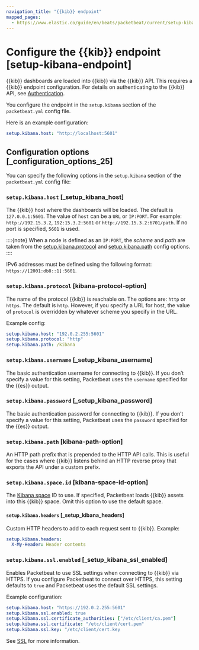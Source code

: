 ```yaml
---
navigation_title: "{{kib}} endpoint"
mapped_pages:
  - https://www.elastic.co/guide/en/beats/packetbeat/current/setup-kibana-endpoint.html
---
```


# Configure the {{kib}} endpoint [setup-kibana-endpoint]


{{kib}} dashboards are loaded into {{kib}} via the {{kib}} API. This requires a {{kib}} endpoint configuration. For details on authenticating to the {{kib}} API, see [Authentication](https://www.elastic.co/docs/api/doc/kibana/authentication).

You configure the endpoint in the `setup.kibana` section of the `packetbeat.yml` config file.

Here is an example configuration:

```yaml
setup.kibana.host: "http://localhost:5601"
```


## Configuration options [_configuration_options_25]

You can specify the following options in the `setup.kibana` section of the `packetbeat.yml` config file:


### `setup.kibana.host` [_setup_kibana_host]

The {{kib}} host where the dashboards will be loaded. The default is `127.0.0.1:5601`. The value of `host` can be a `URL` or `IP:PORT`. For example: `http://192.15.3.2`, `192:15.3.2:5601` or `http://192.15.3.2:6701/path`. If no port is specified, `5601` is used.

::::{note}
When a node is defined as an `IP:PORT`, the *scheme* and *path* are taken from the [setup.kibana.protocol](#kibana-protocol-option) and [setup.kibana.path](#kibana-path-option) config options.
::::


IPv6 addresses must be defined using the following format: `https://[2001:db8::1]:5601`.


### `setup.kibana.protocol` [kibana-protocol-option]

The name of the protocol {{kib}} is reachable on. The options are: `http` or `https`. The default is `http`. However, if you specify a URL for host, the value of `protocol` is overridden by whatever scheme you specify in the URL.

Example config:

```yaml
setup.kibana.host: "192.0.2.255:5601"
setup.kibana.protocol: "http"
setup.kibana.path: /kibana
```


### `setup.kibana.username` [_setup_kibana_username]

The basic authentication username for connecting to {{kib}}. If you don’t specify a value for this setting, Packetbeat uses the `username` specified for the {{es}} output.


### `setup.kibana.password` [_setup_kibana_password]

The basic authentication password for connecting to {{kib}}. If you don’t specify a value for this setting, Packetbeat uses the `password` specified for the {{es}} output.


### `setup.kibana.path` [kibana-path-option]

An HTTP path prefix that is prepended to the HTTP API calls. This is useful for the cases where {{kib}} listens behind an HTTP reverse proxy that exports the API under a custom prefix.


### `setup.kibana.space.id` [kibana-space-id-option]

The [Kibana space](docs-content://deploy-manage/manage-spaces.md) ID to use. If specified, Packetbeat loads {{kib}} assets into this {{kib}} space. Omit this option to use the default space.


#### `setup.kibana.headers` [_setup_kibana_headers]

Custom HTTP headers to add to each request sent to {{kib}}. Example:

```yaml
setup.kibana.headers:
  X-My-Header: Header contents
```


### `setup.kibana.ssl.enabled` [_setup_kibana_ssl_enabled]

Enables Packetbeat to use SSL settings when connecting to {{kib}} via HTTPS. If you configure Packetbeat to connect over HTTPS, this setting defaults to `true` and Packetbeat uses the default SSL settings.

Example configuration:

```yaml
setup.kibana.host: "https://192.0.2.255:5601"
setup.kibana.ssl.enabled: true
setup.kibana.ssl.certificate_authorities: ["/etc/client/ca.pem"]
setup.kibana.ssl.certificate: "/etc/client/cert.pem"
setup.kibana.ssl.key: "/etc/client/cert.key
```

See [SSL](/reference/packetbeat/configuration-ssl.md) for more information.

